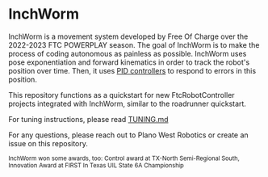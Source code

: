 # InchWorm

InchWorm is a movement system developed by Free Of Charge over the 2022-2023 FTC POWERPLAY season.
The goal of InchWorm is to make the process of coding autonomous as painless as possible.
InchWorm uses pose exponentiation and forward kinematics in order to track the robot's position over time.
Then, it uses [PID controllers](https://www.youtube.com/watch?v=O_ZMqViNKBk) to respond to errors in this position.

This repository functions as a quickstart for new FtcRobotController projects integrated with InchWorm, similar to the roadrunner quickstart.

For tuning instructions, please read [TUNING.md](TUNING.md)

For any questions, please reach out to Plano West Robotics or create an issue on this repository.

<small>InchWorm won some awards, too: Control award at TX-North Semi-Regional South, Innovation Award at FIRST In Texas UIL State 6A Championship</small>

